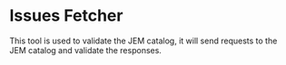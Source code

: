 # Issues Fetcher

This tool is used to validate the JEM catalog, it will send requests to the JEM catalog and validate the responses.
